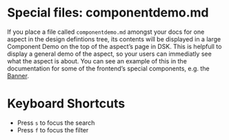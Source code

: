 # Special files: componentdemo.md
If you place a file called `componentdemo.md` amongst your docs for one aspect in the design defintions tree, its contents will be displayed in a large Component Demo on the top of the aspect’s page in DSK. This is helpfull to display a general demo of the aspect, so your users can immediatly see what the aspect is about. You can see an example of this in the documentation for some of the frontend’s special components, e.g. the [Banner](/The-Frontend/Special-Components/Banner).

# Keyboard Shortcuts
* Press `s` to focus the search
* Press `f` to focus the filter